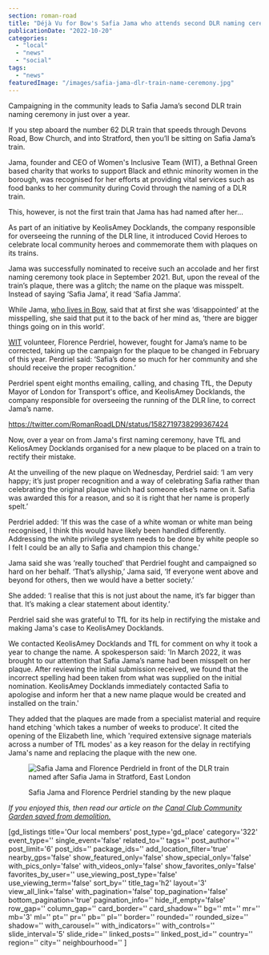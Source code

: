 ```yaml
---
section: roman-road
title: "Déjà Vu for Bow's Safia Jama who attends second DLR naming ceremony in a year"
publicationDate: "2022-10-20"
categories: 
  - "local"
  - "news"
  - "social"
tags: 
  - "news"
featuredImage: "/images/safia-jama-dlr-train-name-ceremony.jpg"
---
```


Campaigning in the community leads to Safia Jama’s second DLR train naming ceremony in just over a year. 

If you step aboard the number 62 DLR train that speeds through Devons Road, Bow Church, and into Stratford, then you’ll be sitting on Safia Jama’s train. 

Jama, founder and CEO of Women's Inclusive Team (WIT), a Bethnal Green based charity that works to support Black and ethnic minority women in the borough, was recognised for her efforts at providing vital services such as food banks to her community during Covid through the naming of a DLR train. 

This, however, is not the first train that Jama has had named after her...

As part of an initiative by KeolisAmey Docklands, the company responsible for overseeing the running of the DLR line, it introduced Covid Heroes to celebrate local community heroes and commemorate them with plaques on its trains.

Jama was successfully nominated to receive such an accolade and her first naming ceremony took place in September 2021. But, upon the reveal of the train’s plaque, there was a glitch; the name on the plaque was misspelt. Instead of saying ‘Safia Jama’, it read ‘Safia Jamma’. 

While Jama, [who lives in Bow](https://romanroadlondon.com/safia-jama-mbe-womens-inclusive-team-interview/), said that at first she was ‘disappointed’ at the misspelling, she said that put it to the back of her mind as, ‘there are bigger things going on in this world’.

[WIT](https://wit.org.uk/) volunteer, Florence Perdriel, however, fought for Jama’s name to be corrected, taking up the campaign for the plaque to be changed in February of this year. Perdriel said: ‘Safia’s done so much for her community and she should receive the proper recognition.’ 

Perdriel spent eight months emailing, calling, and chasing TfL, the Deputy Mayor of London for Transport's office, and KeolisAmey Docklands, the company responsible for overseeing the running of the DLR line, to correct Jama’s name.

https://twitter.com/RomanRoadLDN/status/1582719738299367424

Now, over a year on from Jama's first naming ceremony, have TfL and KeliosAmey Docklands organised for a new plaque to be placed on a train to rectify their mistake.

At the unveiling of the new plaque on Wednesday, Perdriel said: ‘I am very happy; it’s just proper recognition and a way of celebrating Safia rather than celebrating the original plaque which had someone else’s name on it. Safia was awarded this for a reason, and so it is right that her name is properly spelt.’

Perdriel added: 'If this was the case of a white woman or white man being recognised, I think this would have likely been handled differently. Addressing the white privilege system needs to be done by white people so I felt I could be an ally to Safia and champion this change.'

Jama said she was ‘really touched’ that Perdriel fought and campaigned so hard on her behalf. ‘That’s allyship,’ Jama said, ‘If everyone went above and beyond for others, then we would have a better society.’

She added: ‘I realise that this is not just about the name, it’s far bigger than that. It’s making a clear statement about identity.’

Perdriel said she was grateful to TfL for its help in rectifying the mistake and making Jama's case to KeolisAmey Docklands.

We contacted KeolisAmey Docklands and TfL for comment on why it took a year to change the name. A spokesperson said: 'In March 2022, it was brought to our attention that Safia Jama’s name had been misspelt on her plaque. After reviewing the initial submission received, we found that the incorrect spelling had been taken from what was supplied on the initial nomination. KeolisAmey Docklands immediately contacted Safia to apologise and inform her that a new name plaque would be created and installed on the train.'

They added that the plaques are made from a specialist material and require hand etching 'which takes a number of weeks to produce'. It cited the opening of the Elizabeth line, which 'required extensive signage materials across a number of TfL modes' as a key reason for the delay in rectifying Jama's name and replacing the plaque with the new one.

<figure>

![Safia Jama and Florence Perdrield in front of the DLR train named after Safia Jama in Stratford, East London](/images/safia-jama-florence-perdriel-dlr-train-name-ceremony-1024x683.jpg)

<figcaption>

Safia Jama and Florence Perdriel standing by the new plaque

</figcaption>

</figure>

_If you enjoyed this, then read our article on the [Canal Club Community Garden saved from demolition.](https://romanroadlondon.com/canal-club-community-garden-saved-from-demolition/)_

\[gd\_listings title='Our local members' post\_type='gd\_place' category='322' event\_type='' single\_event='false' related\_to='' tags='' post\_author='' post\_limit='6' post\_ids='' package\_ids='' add\_location\_filter='true' nearby\_gps='false' show\_featured\_only='false' show\_special\_only='false' with\_pics\_only='false' with\_videos\_only='false' show\_favorites\_only='false' favorites\_by\_user='' use\_viewing\_post\_type='false' use\_viewing\_term='false' sort\_by='' title\_tag='h2' layout='3' view\_all\_link='false' with\_pagination='false' top\_pagination='false' bottom\_pagination='true' pagination\_info='' hide\_if\_empty='false' row\_gap='' column\_gap='' card\_border='' card\_shadow='' bg='' mt='' mr='' mb='3' ml='' pt='' pr='' pb='' pl='' border='' rounded='' rounded\_size='' shadow='' with\_carousel='' with\_indicators='' with\_controls='' slide\_interval='5' slide\_ride='' linked\_posts='' linked\_post\_id='' country='' region='' city='' neighbourhood='' \]
